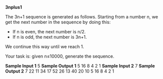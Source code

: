 <b>3nplus1</b>

The 3n+1 sequence is generated as follows. Starting from a number n, we get the next number in the sequence by doing this:

- If n is even, the next number is n/2.
- If n is odd, the next number is 3n+1.

We continue this way until we reach 1.

Your task is: given n≤10000, generate the sequence.

<b>Sample Input 1</b>
5
<b>Sample Output 1</b>
5 16 8 4 2 1
<b>Sample Input 2</b>
7
<b>Sample Output 2</b>
7 22 11 34 17 52 26 13 40 20 10 5 16 8 4 2 1
